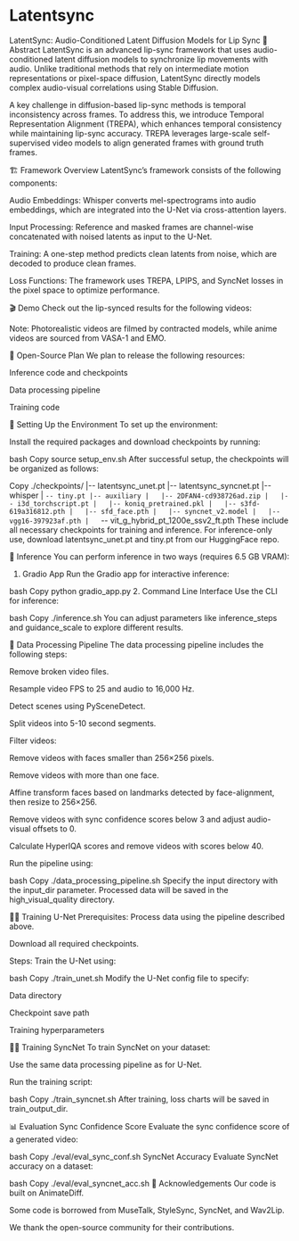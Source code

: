 # Latentsync
LatentSync: Audio-Conditioned Latent Diffusion Models for Lip Sync
📖 Abstract
LatentSync is an advanced lip-sync framework that uses audio-conditioned latent diffusion models to synchronize lip movements with audio. Unlike traditional methods that rely on intermediate motion representations or pixel-space diffusion, LatentSync directly models complex audio-visual correlations using Stable Diffusion.

A key challenge in diffusion-based lip-sync methods is temporal inconsistency across frames. To address this, we introduce Temporal Representation Alignment (TREPA), which enhances temporal consistency while maintaining lip-sync accuracy. TREPA leverages large-scale self-supervised video models to align generated frames with ground truth frames.

🏗️ Framework Overview
LatentSync’s framework consists of the following components:

Audio Embeddings: Whisper converts mel-spectrograms into audio embeddings, which are integrated into the U-Net via cross-attention layers.

Input Processing: Reference and masked frames are channel-wise concatenated with noised latents as input to the U-Net.

Training: A one-step method predicts clean latents from noise, which are decoded to produce clean frames.

Loss Functions: The framework uses TREPA, LPIPS, and SyncNet losses in the pixel space to optimize performance.

🎬 Demo
Check out the lip-synced results for the following videos:


Note: Photorealistic videos are filmed by contracted models, while anime videos are sourced from VASA-1 and EMO.

📑 Open-Source Plan
We plan to release the following resources:

Inference code and checkpoints

Data processing pipeline

Training code

🔧 Setting Up the Environment
To set up the environment:

Install the required packages and download checkpoints by running:

bash
Copy
source setup_env.sh
After successful setup, the checkpoints will be organized as follows:

Copy
./checkpoints/
|-- latentsync_unet.pt
|-- latentsync_syncnet.pt
|-- whisper
|   `-- tiny.pt
|-- auxiliary
|   |-- 2DFAN4-cd938726ad.zip
|   |-- i3d_torchscript.pt
|   |-- koniq_pretrained.pkl
|   |-- s3fd-619a316812.pth
|   |-- sfd_face.pth
|   |-- syncnet_v2.model
|   |-- vgg16-397923af.pth
|   `-- vit_g_hybrid_pt_1200e_ssv2_ft.pth
These include all necessary checkpoints for training and inference. For inference-only use, download latentsync_unet.pt and tiny.pt from our HuggingFace repo.

🚀 Inference
You can perform inference in two ways (requires 6.5 GB VRAM):

1. Gradio App
Run the Gradio app for interactive inference:

bash
Copy
python gradio_app.py
2. Command Line Interface
Use the CLI for inference:

bash
Copy
./inference.sh
You can adjust parameters like inference_steps and guidance_scale to explore different results.

🔄 Data Processing Pipeline
The data processing pipeline includes the following steps:

Remove broken video files.

Resample video FPS to 25 and audio to 16,000 Hz.

Detect scenes using PySceneDetect.

Split videos into 5-10 second segments.

Filter videos:

Remove videos with faces smaller than 256×256 pixels.

Remove videos with more than one face.

Affine transform faces based on landmarks detected by face-alignment, then resize to 256×256.

Remove videos with sync confidence scores below 3 and adjust audio-visual offsets to 0.

Calculate HyperIQA scores and remove videos with scores below 40.

Run the pipeline using:

bash
Copy
./data_processing_pipeline.sh
Specify the input directory with the input_dir parameter. Processed data will be saved in the high_visual_quality directory.

🏋️‍♂️ Training U-Net
Prerequisites:
Process data using the pipeline described above.

Download all required checkpoints.

Steps:
Train the U-Net using:

bash
Copy
./train_unet.sh
Modify the U-Net config file to specify:

Data directory

Checkpoint save path

Training hyperparameters

🏋️‍♂️ Training SyncNet
To train SyncNet on your dataset:

Use the same data processing pipeline as for U-Net.

Run the training script:

bash
Copy
./train_syncnet.sh
After training, loss charts will be saved in train_output_dir.

📊 Evaluation
Sync Confidence Score
Evaluate the sync confidence score of a generated video:

bash
Copy
./eval/eval_sync_conf.sh
SyncNet Accuracy
Evaluate SyncNet accuracy on a dataset:

bash
Copy
./eval/eval_syncnet_acc.sh
🙏 Acknowledgements
Our code is built on AnimateDiff.

Some code is borrowed from MuseTalk, StyleSync, SyncNet, and Wav2Lip.

We thank the open-source community for their contributions.
